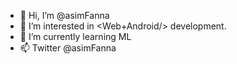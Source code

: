 - 👋 Hi, I’m @asimFanna
- 👀 I’m interested in <Web+Android/> development.
- 🌱 I’m currently learning ML
- 📫 Twitter @asimFanna
